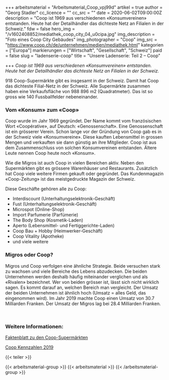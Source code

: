 +++
arbeitsmaterial = "Arbeitsmaterial_Coop_vpj99d"
artikel = true
author = "Georg Stadler"
cc_licence = ""
cc_src = ""
date = 2020-06-02T09:00:00Z
description = "Coop ist 1969 aus verschiedenen «Konsumvereinen» entstanden. Heute hat der Detailhändler das dichteste Netz an Filialen in der Schweiz."
fdw = false
hero_img = "/v1602408852/mediathek_coop_city_04_u0cipa.jpg"
img_description = "Foto eines Coop City Gebäudes"
img_photographer = "Coop"
img_src = "https://www.coop.ch/de/unternehmen/medien/mediathek.html"
kategorien = ["Europa"]
markierungen = ["Wirtschaft", "Gesellschaft", "Schweiz"]
paid = false
slug = "ladenserie-coop"
title = "Unsere Ladenserie: Teil 2 – Coop"

+++
_Coop ist 1969 aus verschiedenen «Konsumvereinen» entstanden. Heute hat der Detailhändler das dichteste Netz an Filialen in der Schweiz._

918 Coop-Supermärkte gibt es insgesamt in der Schweiz. Damit hat Coop das dichteste Filial-Netz in der Schweiz. Alle Supermärkte zusammen haben eine Verkaufsfläche von 988 896 m2 (Quadratmeter). Das ist so gross wie 140 Fussballfelder nebeneinander.​

### **Vom «Konsum» zum «Coop»**

Coop wurde im Jahr 1969 gegründet. Der Name kommt vom französischen Wort «Coopérative», auf Deutsch: «Genossenschaft». Eine Genossenschaft ist ein grösserer Verein. Schon lange vor der Gründung von Coop gab es in der Schweiz viele «Konsumvereine». Diese kauften Lebensmittel in grossen Mengen und verkauften sie dann günstig an ihre Mitglieder. Coop ist aus dem Zusammenschluss von solchen Konsumvereinen entstanden. Ältere Leute nennen Coop heute noch «Konsum».

Wie die Migros ist auch Coop in vielen Bereichen aktiv. Neben den Supermärkten gibt es grössere Warenhäuser und Restaurants. Zusätzlich hat Coop viele weitere Firmen gekauft oder gegründet. Das Kundenmagazin «Coop-Zeitung» ist das meistgedruckte Magazin der Schweiz.​

Diese Geschäfte gehören alle zu Coop:

* Interdiscount (Unterhaltungselektronik-Geschäft)
* Fust (Unterhaltungselektronik-Geschäft)
* Microspot (Online-Shop)
* Import Parfumerie (Parfümerie)
* The Body Shop (Kosmetik-Laden)
* Aperto (Lebensmittel- und Fertiggerichte-Laden)
* Coop Bau + Hobby (Heimwerker-Geschäft)
* Coop Vitality (Apotheke)
* und viele weitere

### **Migros oder Coop?​**

Migros und Coop verfolgen eine ähnliche Strategie. Beide versuchen stark zu wachsen und viele Bereiche des Lebens abzudecken. Die beiden Unternehmen werden deshalb häufig miteinander verglichen und als «Rivalen» bezeichnet. Wer von beiden grösser ist, lässt sich nicht wirklich sagen. Es kommt darauf an, welchen Bereich man vergleicht. Der Umsatz der beiden Unternehmen ist ähnlich hoch (Umsatz = alles Geld, das eingenommen wird). Im Jahr 2019 machte Coop einen Umsatz von 30.7 Milliarden Franken. Der Umsatz der Migros lag bei 28.4 Milliarden Franken.

​

### Weitere Informationen:

[Faktenblatt zu den Coop-Supermärkten](https://report.coop.ch/app/uploads/Factsheet_Supermarkt_CoopToGo_Sapori_Karma_DE.pdf)

[Coop Kennzahlen 2019](https://www.coop.ch/de/unternehmen/ueber-uns/wer-wir-sind/wichtige-kennzahlen.html)

{{< teiler >}}

{{< arbeitsmaterial-group >}}
{{< arbeitsmaterial >}}
{{< /arbeitsmaterial-group >}}